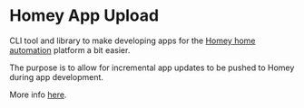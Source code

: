 # Homey App Upload

CLI tool and library to make developing apps for the [Homey home automation](http://athom.com) platform a bit easier.

The purpose is to allow for incremental app updates to be pushed to Homey during app development.

More info [here](packages/homey-app-upload-cli#homey-app-upload).

